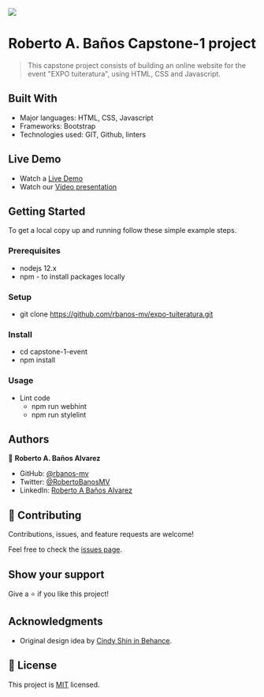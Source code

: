 ![](https://img.shields.io/badge/Microverse-blueviolet)

# Roberto A. Baños Capstone-1 project

> This capstone project consists of building an online website for the event "EXPO tuiteratura", using HTML, CSS and Javascript.

## Built With

- Major languages: HTML, CSS, Javascript
- Frameworks: Bootstrap
- Technologies used: GIT, Github, linters

## Live Demo

- Watch a [Live Demo](https://rbanos-mv.github.io/expo-tuiteratura/)
- Watch our [Video presentation](https://www.loom.com/share/3d608d0e664d4fe69c66cda834efd919)

## Getting Started

To get a local copy up and running follow these simple example steps.

### Prerequisites

- nodejs 12.x
- npm - to install packages locally

### Setup

- git clone https://github.com/rbanos-mv/expo-tuiteratura.git

### Install

- cd capstone-1-event
- npm install

### Usage

- Lint code
  - npm run webhint
  - npm run stylelint

## Authors

👤 **Roberto A. Baños Alvarez**

- GitHub: [@rbanos-mv](https://github.com/rbanos-mv)
- Twitter: [@RobertoBanosMV](https://twitter.com/RobertoBanosMV)
- LinkedIn: [Roberto A Baños Alvarez](https://linkedin.com/in/roberto-a-baños-alvarez-500766234)

## 🤝 Contributing

Contributions, issues, and feature requests are welcome!

Feel free to check the [issues page](../../issues/).

## Show your support

Give a ⭐️ if you like this project!

## Acknowledgments

- Original design idea by [Cindy Shin in Behance](https://www.behance.net/adagio07).

## 📝 License

This project is [MIT](./MIT.md) licensed.
